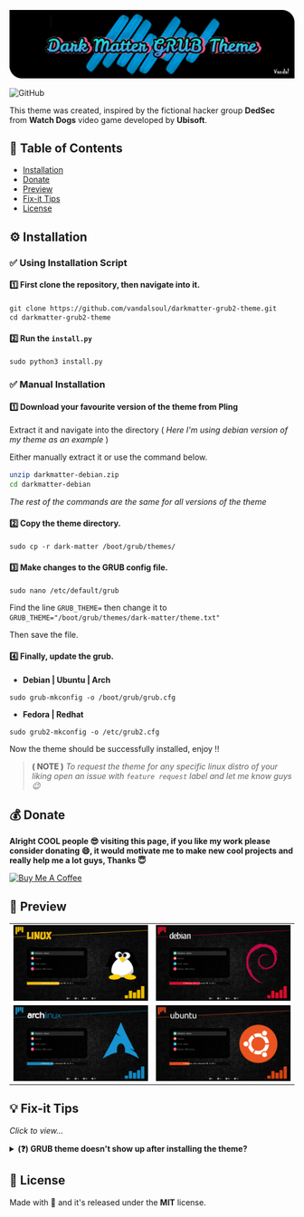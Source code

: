 ![logo](/media/logo.png)

![GitHub](https://img.shields.io/github/license/vandalsoul/dedsec-grub2-theme?style=for-the-badge)

This theme was created, inspired by the fictional hacker group **DedSec** from **Watch Dogs** video game developed by **Ubisoft**.

## 📙 Table of Contents
- [Installation](https://github.com/vandalsoul/darkmatter-grub2-theme#%EF%B8%8F-installation)
- [Donate](https://github.com/vandalsoul/darkmatter-grub2-theme#-donate)
- [Preview](https://github.com/vandalsoul/darkmatter-grub2-theme#-preview)
- [Fix-it Tips](https://github.com/vandalsoul/darkmatter-grub2-theme#-fix-it-tips)
- [License](https://github.com/vandalsoul/darkmatter-grub2-theme#-license)

## ⚙️ Installation

### ✅ Using Installation Script

#### 1️⃣ First clone the repository, then navigate into it.
```shell
git clone https://github.com/vandalsoul/darkmatter-grub2-theme.git
cd darkmatter-grub2-theme
```

#### 2️⃣ Run the `install.py`
```shell
sudo python3 install.py
```

### ✅ Manual Installation

#### 1️⃣ Download your favourite version of the theme from Pling

Extract it and navigate into the directory ( *Here I'm using debian version of my theme as an example* )

Either manually extract it or use the command below.
```sh
unzip darkmatter-debian.zip
cd darkmatter-debian
```
*The rest of the commands are the same for all versions of the theme*

#### 2️⃣ Copy the theme directory.
```shell
sudo cp -r dark-matter /boot/grub/themes/
```
#### 3️⃣ Make changes to the GRUB config file.

```shell
sudo nano /etc/default/grub
```
Find the line `GRUB_THEME=` then change it to `GRUB_THEME="/boot/grub/themes/dark-matter/theme.txt"`

Then save the file.

#### 4️⃣ Finally, update the grub.

- **Debian | Ubuntu | Arch**
```shell
sudo grub-mkconfig -o /boot/grub/grub.cfg
```
- **Fedora | Redhat**
```shell
sudo grub2-mkconfig -o /etc/grub2.cfg
```
Now the theme should be successfully installed, enjoy !!

> **( NOTE )** *To request the theme for any specific linux distro of your liking open an issue with `feature request` label and let me know guys 😉*

## 💰 Donate
**Alright COOL people 😎 visiting this page, if you like my work please consider donating 😄, it would motivate me to make new cool projects and really help me a lot guys, Thanks 😇**

<a href="https://www.buymeacoffee.com/vandalsoul" target="_blank"><img src="https://cdn.buymeacoffee.com/buttons/v2/default-yellow.png" alt="Buy Me A Coffee" style="height: 60px !important;width: 217px !important;" ></a>

## 📸 Preview
 
|  |  |
| :---: | :---: |
| ![Linux](/media/previews/preview-linux.png) | ![Debian](/media/previews/preview-debian.png) |
| ![Arch](/media/previews/preview-arch.png) | ![Ubuntu](/media/previews/preview-ubuntu.png) |

## 💡 Fix-it Tips
*Click to view...*

<details>
  <summary><b>(❓) GRUB theme doesn't show up after installing the theme?</b></summary>
  <br>
  
 *It is mainly because of your grub config file ( **located at /etc/default/grub** ).*
  
 *Default grub config will be different for every linux distro. So inorder for this to work you will have to make some tweaks in your grub config file.*

 *This is the [GRUB config](/media/mx-linux-grub-config-file.txt) file for MX Linux 19.4*

 **[ WARNING ❌ ] : This is only for referance and not for copy-pasting since it is a Debian-based distro, yours might be different and can mess up the boot.**
  
</details>

## 📝 License
Made with 💖 and it's released under the **MIT** license.

